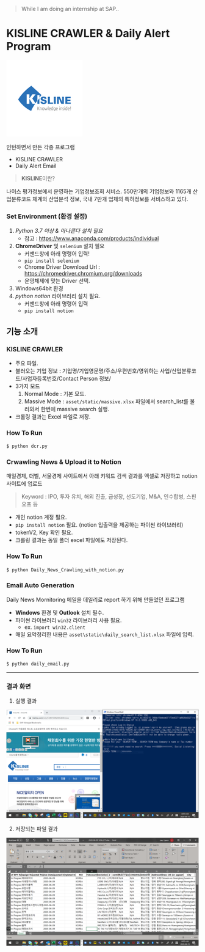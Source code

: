 
> While I am doing an internship at SAP..


# KISLINE CRAWLER & Daily Alert Program

![img1](static/kisline.png)

인턴하면서 만든 각종 프로그램

- KISLINE CRAWLER
- Daily Alert Email


> **KISLINE**이란?

나이스 평가정보에서 운영하는 기업정보조회 서비스. 550만개의 기업정보와 1165개 산업분류코드 체계의 산업분석 정보, 국내 7만개 업체의 특허정보를 서비스하고 있다.


### Set Environment (환경 설정)

1. *Python 3.7 이상 & 아나콘다 설치 필요*
    - 참고 : <https://www.anaconda.com/products/individual>
2. **ChromeDriver** 및 `selenium` 설치 필요
    - 커맨드창에 아래 명령어 입력!
    - `pip install selenium`
    - Chrome Driver Download Url : <https://chromedriver.chromium.org/downloads>
    - 운영체제에 맞는 Driver 선택.
3. Windows64bit 환경
4. *python notion* 라이브러리 설치 필요.
    - 커맨드창에 아래 명령어 입력
    - `pip install notion`



## 기능 소개

### KISLINE CRAWLER

- 주요 파일. 
- 불러오는 기업 정보 : 기업명/기업영문명/주소/우편번호/영위하는 사업/산업분류코드/사업자등록번호/Contact Person 정보/
- 3가지 모드
    1. Normal Mode : 기본 모드.
    2. Massive Mode : `asset/static/massive.xlsx` 파일에서 search_list를 불러와서 한번에 massive search 실행.
- 크롤링 결과는 Excel 파일로 저장.

### How To Run
```bash
$ python dcr.py
```


### Crwawling News  & Upload it to Notion

매일경제, 더벨, 서울경제 사이트에서 아래 키워드 검색 결과를 엑셀로 저장하고 notion 사이트에 업로드

 > Keyword : IPO, 투자 유치, 해외 진출, 급성장, 선도기업, M&A, 인수합병, 스핀오프 등

- 개인 notion 계정 필요.
- `pip install notion` 필요. (notion 입출력을 제공하는 파이썬 라이브러리)
- tokenV2, Key 확인 필요.
- 크롤링 결과는 동일 폴더 excel 파일에도 저장된다.


### How To Run
```bash
$ python Daily_News_Crawling_with_notion.py
```



### Email Auto Generation

Daily News Mornitoring 메일을 데일리로 report 하기 위해 만들었던 프로그램

- **Windows** 환경 및 **Outlook** 설치 필수.
- 파이썬 라이브러리 `win32` 라이브러리 사용 필요. 
    - ex. `import win32.client`
- 매일 요악정리한 내용은 `asset\static\daily_search_list.xlsx` 파일에 입력.

### How To Run

```bash
$ python daily_email.py
```

---

### 결과 화면

1. 실행 결과

![img2](static/capture.PNG)


2. 저장되는 파일 결과

![img2](static/capture2.PNG)

